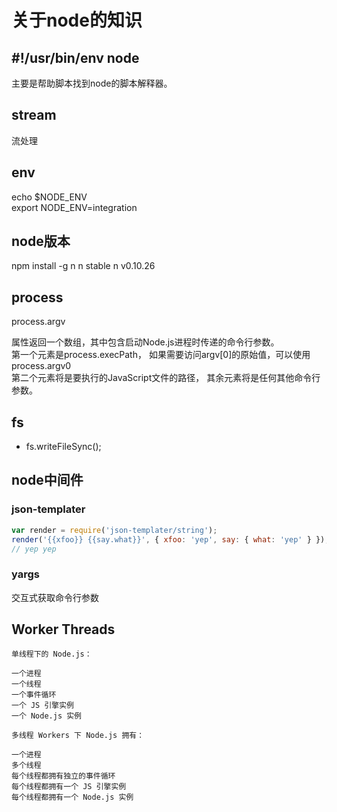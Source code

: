 # 关于node的知识


## \#!/usr/bin/env node

主要是帮助脚本找到node的脚本解释器。

## stream

流处理

## env

echo $NODE_ENV  
export NODE_ENV=integration

## node版本

npm install -g n
n stable
n v0.10.26

## process

 process.argv

属性返回一个数组，其中包含启动Node.js进程时传递的命令行参数。  
第一个元素是process.execPath， 如果需要访问argv[0]的原始值，可以使用process.argv0  
第二个元素将是要执行的JavaScript文件的路径， 其余元素将是任何其他命令行参数。

## fs

- fs.writeFileSync();

## node中间件

### json-templater

```js
var render = require('json-templater/string');
render('{{xfoo}} {{say.what}}', { xfoo: 'yep', say: { what: 'yep' } });
// yep yep
```

### yargs

交互式获取命令行参数

## Worker Threads

```
单线程下的 Node.js：

一个进程
一个线程
一个事件循环
一个 JS 引擎实例
一个 Node.js 实例

多线程 Workers 下 Node.js 拥有：

一个进程
多个线程
每个线程都拥有独立的事件循环
每个线程都拥有一个 JS 引擎实例
每个线程都拥有一个 Node.js 实例
```
